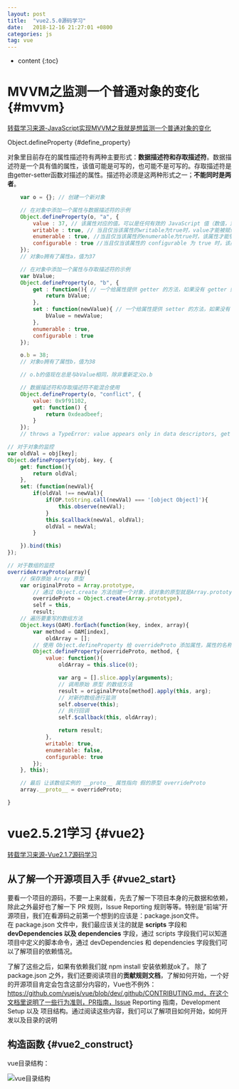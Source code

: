 ```yaml
---
layout: post
title:  "vue2.5.0源码学习"
date:   2018-12-16 21:27:01 +0800
categories: js
tag: vue
---
```


* content
{:toc}

MVVM之监测一个普通对象的变化			{#mvvm}
====================================

[转载学习来源-JavaScript实现MVVM之我就是想监测一个普通对象的变化](http://hcysun.me/2016/04/28/JavaScript%E5%AE%9E%E7%8E%B0MVVM%E4%B9%8B%E6%88%91%E5%B0%B1%E6%98%AF%E6%83%B3%E7%9B%91%E6%B5%8B%E4%B8%80%E4%B8%AA%E6%99%AE%E9%80%9A%E5%AF%B9%E8%B1%A1%E7%9A%84%E5%8F%98%E5%8C%96/)

Object.defineProperty               {#define_property}

对象里目前存在的属性描述符有两种主要形式：**数据描述符和存取描述符**。数据描述符是一个具有值的属性，该值可能是可写的，也可能不是可写的。存取描述符是由getter-setter函数对描述的属性。描述符必须是这两种形式之一；**不能同时是两者**。

```javascript
    var o = {}; // 创建一个新对象

    // 在对象中添加一个属性与数据描述符的示例
    Object.defineProperty(o, "a", {
        value : 37, // 该属性对应的值。可以是任何有效的 JavaScript 值（数值，对象，函数等）。默认为 undefined
        writable : true, // 当且仅当该属性的writable为true时，value才能被赋值运算符改变。默认为 false。
        enumerable : true, //当且仅当该属性的enumerable为true时，该属性才能够出现在对象的枚举属性中。默认为 false。
        configurable : true //当且仅当该属性的 configurable 为 true 时，该属性描述符才能够被改变，同时该属性也能从对应的对象上被删除。默认为 false。
    });
    // 对象o拥有了属性a，值为37

    // 在对象中添加一个属性与存取描述符的示例
    var bValue;
    Object.defineProperty(o, "b", {
        get : function(){ // 一个给属性提供 getter 的方法，如果没有 getter 则为 undefined。当访问该属性时，该方法会被执行，方法执行时没有参数传入，但是会传入this对象（由于继承关系，这里的this并不一定是定义该属性的对象）
            return bValue;
        },
        set : function(newValue){ // 一个给属性提供 setter 的方法，如果没有 setter 则为 undefined。当属性值修改时，触发执行该方法。该方法将接受唯一参数，即该属性新的参数值。
            bValue = newValue;
        },
        enumerable : true,
        configurable : true
    });

    o.b = 38;
    // 对象o拥有了属性b，值为38

    // o.b的值现在总是与bValue相同，除非重新定义o.b

    // 数据描述符和存取描述符不能混合使用
    Object.defineProperty(o, "conflict", {
        value: 0x9f91102, 
        get: function() { 
            return 0xdeadbeef; 
        } 
    });
    // throws a TypeError: value appears only in data descriptors, get appears only in accessor descriptors
```
```javascript
// 对于对象的监控
var oldVal = obj[key];
Object.defineProperty(obj, key, {
    get: function(){
        return oldVal;
    },
    set: (function(newVal){
        if(oldVal !== newVal){
            if(OP.toString.call(newVal) === '[object Object]'){
                this.observe(newVal);
            }
            this.$callback(newVal, oldVal);
            oldVal = newVal;
        }

    }).bind(this)
});

// 对于数组的监控
overrideArrayProto(array){
    // 保存原始 Array 原型
    var originalProto = Array.prototype,
        // 通过 Object.create 方法创建一个对象，该对象的原型就是Array.prototype
        overrideProto = Object.create(Array.prototype),
        self = this,
        result;
    // 遍历要重写的数组方法
    Object.keys(OAM).forEach(function(key, index, array){
        var method = OAM[index],
            oldArray = [];
        // 使用 Object.defineProperty 给 overrideProto 添加属性，属性的名称是对应的数组函数名，值是函数
        Object.defineProperty(overrideProto, method, {
            value: function(){
                oldArray = this.slice(0);

                var arg = [].slice.apply(arguments);
                // 调用原始 原型 的数组方法
                result = originalProto[method].apply(this, arg);
                // 对新的数组进行监测
                self.observe(this);
                // 执行回调
                self.$callback(this, oldArray);

                return result;
            },
            writable: true,
            enumerable: false,
            configurable: true
        });
    }, this);

    // 最后 让该数组实例的 __proto__ 属性指向 假的原型 overrideProto
    array.__proto__ = overrideProto;

}
```

vue2.5.21学习			{#vue2}
====================================

[转载学习来源-Vue2.1.7源码学习](https://www.cnblogs.com/libin-1/p/6845669.html)

从了解一个开源项目入手                {#vue2_start}
------------------------------------

要看一个项目的源码，不要一上来就看，先去了解一下项目本身的元数据和依赖，除此之外最好也了解一下 PR 规则，Issue Reporting 规则等等。特别是“前端”开源项目，我们在看源码之前第一个想到的应该是：package.json文件。  
在 package.json 文件中，我们最应该关注的就是 **scripts** 字段和 **devDependencies 以及 dependencies** 字段，通过 scripts 字段我们可以知道项目中定义的脚本命令，通过 devDependencies 和 dependencies 字段我们可以了解项目的依赖情况。

了解了这些之后，如果有依赖我们就 npm install 安装依赖就ok了。
除了 package.json 之外，我们还要阅读项目的**贡献规则文档**，了解如何开始，一个好的开源项目肯定会包含这部分内容的，Vue也不例外：https://github.com/vuejs/vue/blob/dev/.github/CONTRIBUTING.md，在这个文档里说明了一些行为准则，PR指南，Issue Reporting 指南，Development Setup 以及 项目结构。通过阅读这些内容，我们可以了解项目如何开始，如何开发以及目录的说明

构造函数                {#vue2_construct}
------------------------------------

vue目录结构：

![vue目录结构]({{site.baseurl}}/styles/images/vue_content.png)


